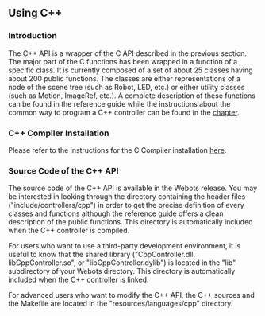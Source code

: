## Using C++

### Introduction

The C++ API is a wrapper of the C API described in the previous section. The
major part of the C functions has been wrapped in a function of a specific
class. It is currently composed of a set of about 25 classes having about 200
public functions. The classes are either representations of a node of the scene
tree (such as Robot, LED, etc.) or either utility classes (such as Motion,
ImageRef, etc.). A complete description of these functions can be found in the
reference guide while the instructions about the common way to program a C++
controller can be found in the [chapter](#programming-fundamentals).

### C++ Compiler Installation

Please refer to the instructions for the C Compiler installation
[here](#c-cpp-compiler-installation).

### Source Code of the C++ API

The source code of the C++ API is available in the Webots release. You may be
interested in looking through the directory containing the header files
("include/controllers/cpp") in order to get the precise definition of every
classes and functions although the reference guide offers a clean description of
the public functions. This directory is automatically included when the C++
controller is compiled.

For users who want to use a third-party development environment, it is useful to
know that the shared library ("CppController.dll, libCppController.so", or
"libCppController.dylib") is located in the "lib" subdirectory of your Webots
directory. This directory is automatically included when the C++ controller is
linked.

For advanced users who want to modify the C++ API, the C++ sources and the
Makefile are located in the "resources/languages/cpp" directory.

